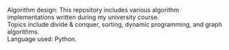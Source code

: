 Algorithm design:
This repository includes various algorithm implementations written during my university course.  
Topics include divide & conquer, sorting, dynamic programming, and graph algorithms.  
Language used: Python.
